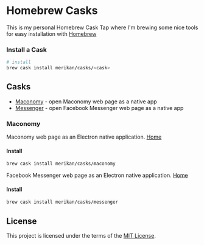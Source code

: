 # Homebrew Casks

This is my personal Homebrew Cask Tap where I'm brewing some nice tools for easy installation with [Homebrew](https://brew.sh/)

### Install a Cask
```bash
# install
brew cask install merikan/casks/<cask>
```

## Casks
- [Maconomy](#Maconomy) - open Maconomy web page as a native app
- [Messenger](#Messenger) - open Facebook Messenger web page as a native app

### Maconomy
Maconomy web page as an Electron native application.
[Home](https://github.com/merikan/nativefier-apps)

#### Install
```bash
brew cask install merikan/casks/maconomy
```

Facebook Messenger web page as an Electron native application.
[Home](https://github.com/merikan/nativefier-apps)

#### Install
```bash
brew cask install merikan/casks/messenger
```


## License

This project is licensed under the terms of the [MIT License](LICENSE).

